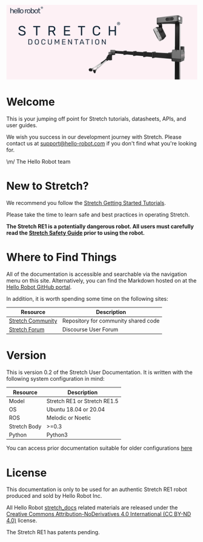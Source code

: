 ![](./images/banner.png)

# Welcome
This is your jumping off point for Stretch tutorials, datasheets, APIs, and user guides. 

We wish you success in our development journey with Stretch. Please contact us at [support@hello-robot.com](mailto:support@hello-robot.com) if you don't find what you're looking for.

\m/ The Hello Robot team

# New to Stretch?
We recommend you follow the [Stretch Getting Started Tutorials](). 

Please take the time to learn safe and best practices in operating Stretch.  

**The Stretch RE1 is a potentially dangerous robot. All users must carefully read the [Stretch Safety Guide](robot_safety_guide.md) prior to using the robot.**
# Where to Find Things 
All of the documentation is accessible and searchable via the navigation menu on this site. Alternatively, you can find the Markdown hosted on at the [Hello Robot GitHub portal](github.com/hello-robot).

In addition, it is worth spending some time on the following sites:

| Resource                                                                | Description                                                  |
|-------------------------------------------------------------------------|--------------------------------------------------------------|
| [Stretch Community](dex_wrist_user_guide.md)                            | Repository for community shared code                         |
| [Stretch Forum](battery_maintenance_guide.md)                           | Discourse User Forum                                         |


# Version
This is version 0.2 of the Stretch User Documentation. It is written with the following system configuration in mind:


| Resource                 | Description                  |
|--------------------------|------------------------------|
| Model                    | Stretch RE1 or Stretch RE1.5 |
| OS                       | Ubuntu 18.04 or 20.04        |
| ROS | Melodic or Noetic            |
| Stretch Body| >=0.3                        |
| Python                   | Python3                 |


You can access prior documentation suitable for older configurations [here]()

# License

This documentation is only to be used for an authentic Stretch RE1 robot produced and sold by Hello Robot Inc. 

All Hello Robot [stretch_docs](https://github.com/hello-robot/stretch_docs) related materials are released under the [Creative Commons Attribution-NoDerivatives 4.0 International (CC BY-ND 4.0)](https://creativecommons.org/licenses/by-nd/4.0) license.

The Stretch RE1 has patents pending.


